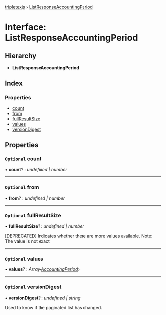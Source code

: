[tripletexjs](../README.md) › [ListResponseAccountingPeriod](listresponseaccountingperiod.md)

# Interface: ListResponseAccountingPeriod

## Hierarchy

* **ListResponseAccountingPeriod**

## Index

### Properties

* [count](listresponseaccountingperiod.md#optional-count)
* [from](listresponseaccountingperiod.md#optional-from)
* [fullResultSize](listresponseaccountingperiod.md#optional-fullresultsize)
* [values](listresponseaccountingperiod.md#optional-values)
* [versionDigest](listresponseaccountingperiod.md#optional-versiondigest)

## Properties

### `Optional` count

• **count**? : *undefined | number*

___

### `Optional` from

• **from**? : *undefined | number*

___

### `Optional` fullResultSize

• **fullResultSize**? : *undefined | number*

[DEPRECATED] Indicates whether there are more values available. Note: The value is not exact

___

### `Optional` values

• **values**? : *Array‹[AccountingPeriod](accountingperiod.md)›*

___

### `Optional` versionDigest

• **versionDigest**? : *undefined | string*

Used to know if the paginated list has changed.
